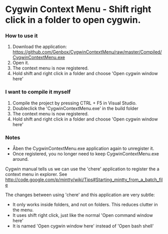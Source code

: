 # Cygwin Context Menu - Shift right click in a folder to open cygwin.

### How to use it
1. Download the application: https://github.com/Genbox/CygwinContextMenu/raw/master/Compiled/CygwinContextMenu.exe
2. Open it.
3. The context menu is now registered.
4. Hold shift and right click in a folder and choose 'Open cygwin window here'

### I want to compile it myself
1. Compile the project by pressing CTRL + F5 in Visual Studio.
2. Doubleclick the 'CygwinContextMenu.exe' in the build folder
3. The context menu is now registered.
4. Hold shift and right click in a folder and choose 'Open cygwin window here'

### Notes
* Åben the CygwinContextMenu.exe application again to unregister it.
* Once registered, you no longer need to keep CygwinContextMenu.exe around.

Cygwin manual tells us we can use the 'chere' application to register the a context menu in explorer.
See http://code.google.com/p/mintty/wiki/Tips#Starting_mintty_from_a_batch_file

The changes between using 'chere' and this application are very subtle:
* It only works inside folders, and not on folders. This reduces clutter in the menu.
* It uses shift right click, just like the normal 'Open command window here'
* It is named 'Open cygwin window here' instead of 'Open bash shell'